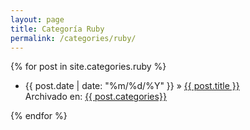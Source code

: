 ```yaml
---
layout: page
title: Categoría Ruby
permalink: /categories/ruby/
---
```


<div class="posts">
  {% for post in site.categories.ruby %}
    <ul>
      <li>
        <span>{{ post.date | date: "%m/%d/%Y" }}</span> » <a href="{{ site.baseurl }}{{ post.url }}">{{ post.title }}</a>
        <div class="cat">Archivado en: <a href="{{ site.baseurl }}/categories/{{ post.categories}}">{{ post.categories}}</a></div>
      </li>
    </ul>
  {% endfor %}
</div>
